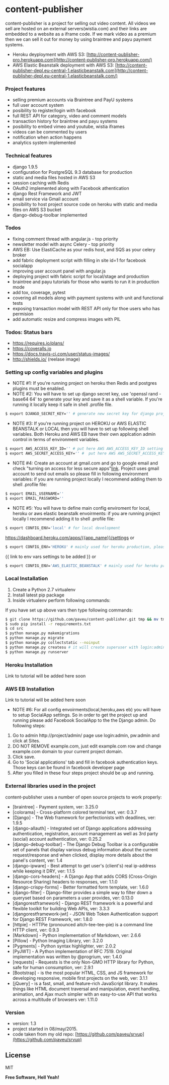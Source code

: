 # content-publisher

content-publisher is a project for selling out video content. All videos we sell are hosted on an external servers(wistia.com) and their links are embedded to a website as a iframe code. If we mark video as a premium then we can sell it out for money by using braintree and payu payment systems.

  - Heroku deyployment with AWS S3: [http://content-publisher-pro.herokuapp.com](http://content-publisher-pro.herokuapp.com/)
  - AWS Elastic Beanstalk deployment with AWS S3: [http://content-publisher-depl.eu-central-1.elasticbeanstalk.com](http://content-publisher-depl.eu-central-1.elasticbeanstalk.com/)

### Project features
  - selling premium accounts via Braintree and PayU systems
  - full user account system
  - posibility to register/login with facebook
  - full REST API for category, video and comment models
  - transaction history for braintree and payu systems
  - posibility to embed vimeo and youtube, wistia iframes
  - videos can be commented by users
  - notification when action happens
  - analytics system implemented

### Technical features
  - django 1.9.5
  - configuration for PostgreSQL 9.3 database for production
  - static and media files hosted in AWS S3
  - session caching with Redis
  - OAuth2 implemented along with Facebook athentication
  - django Rest Framework and JWT
  - email service via Gmail account
  - posibility to host project source code on heroku with static and media files on AWS S3 bucket
  - django-debug-toolbar implemented

### Todos
  - fixing comment thread with angular.js - top priority
  - newsletter model with async Celery - top priority
  - AWS EB: Use ElastiCache as your redis host, and SQS as your celery broker
  - add fabric deployment script with filling in site id=1 for facebook socialapp
  - improving user account panel with angular.js
  - deploying project with fabric script for local/stage and production
  - braintree and payu tutorials for those who wants to run it in production mode
  - add tox, coverage, pytest
  - covering all models along with payment systems with unit and functional tests
  - exposing transaction model with REST API only for thoe users who has permision
  - add automatic resize and compress images with PIL

### Todos: Status bars
  - https://requires.io/plans/
  - https://coveralls.io
  - https://docs.travis-ci.com/user/status-images/
  - http://shields.io/ (reelase image)

### Setting up config variables and plugins

* NOTE #1: If you're running project on heroku then Redis and postgres plugins must be enabled.
* NOTE #2: You will have to set up django secret key, use 'openssl rand -base64 64' to generate your key and save it as a shell variable. If you're running it locally keep it safe in shell .profile file.
```sh
$ export DJANGO_SECRET_KEY='' # generate new secret key for django project. you can use following command: openssl rand -base64 64
```
* NOTE #3: If you're running project on HEROKU or AWS ELASTIC BEANSTALK or LOCAL then you will have to set up following shell variables. Both Heroku and AWS EB have their own applcation admin control in terms of environment variables.
```sh
$ export AWS_ACCESS_KEY_ID='' # put here AWS AWS_ACCESS_KEY_ID setting
$ export AWS_SECRET_ACCESS_KEY='' #  put here AWS AWS_SECRET_ACCESS_KEY setting
```
* NOTE #4: Create an account at gmail.com and go to google email and check "turning on access for less secure apps"[link](https://support.google.com/accounts/answer/6010255). Project uses gmail account to send out emails so please fill in following environment variables:
if you are running project locally I recommend adding them to shell .profile file:
```sh
$ export EMAIL_USERNAME='' 
$ export EMAIL_PASSWORD=''
```
* NOTE #5: You will have to define main config enviroment for local, heroku or aws elastic beanstalk envoirments:
if you are running project locally I recommend adding it to shell .profile file:
```sh
$ export CONFIG_ENV='local' # for local development
```
https://dashboard.heroku.com/apps/{{app_name}}/settings
or
```sh
$ export CONFIG_ENV='HEROKU' # mainly used for heroku production, please add it to heroku env vars
```
{{ link to env vars settings to be added }}
or
```sh
$ export CONFIG_ENV='AWS_ELASTIC_BEANSTALK' # mainly used for heroku production, please add it to AWS ELASTI BEANSTALK env vars
```
### Local Installation

1. Create a Python 2.7 virtualenv
2. Install latest pip package
3. Inside virtualenv perform following commands:

If you have set up above vars then type following commands:
```sh
$ git clone https://github.com/paveu/content-publisher.git tmp && mv tmp/.git . && rm -rf tmp && git reset --hard
$ sudo pip install -r requirements.txt
$ cd src
$ python manage.py makemigrations
$ python manage.py migrate
$ python manage.py collectstatic --noinput
$ python manage.py createsu # it will create superuser with login:admin,pw:admin
$ python manage.py runserver
```
### Heroku Installation
Link to tutorial will be added here soon

### AWS EB Installation
Link to tutorial will be added here soon

* NOTE #6: For all config envoirments(local,heroku,aws eb) you will have to setup SocialApp settings. So in order to get the project up and running please add Facebook SocialApp to the the Django admin. Do following steps:

1. Go to admin http://project/admin/ page use login:admin, pw:admin and click at Sites.
2. DO NOT REMOVE example.com, just edit example.com row and change example.com domain to your current project domain.
3. Click save.
4. Go to 'Social applications' tab and fill in facebook authentication keys. Those keys can be found in facebook developer page
5. After you filled in these four steps project should be up and running.

### External libraries used in the project
content-publisher uses a number of open source projects to work properly:

* [braintree] - Payment system, ver: 3.25.0
* [colorama] - Cross-platform colored terminal text, ver: 0.3.7
* [Django] - The Web framework for perfectionists with deadlines, ver: 1.9.5
* [django-allauth] - Integrated set of Django applications addressing authentication, registration, account management as well as 3rd party (social) account authentication, ver: 0.25.2
* [django-debug-toolbar] - The Django Debug Toolbar is a configurable set of panels that display various debug information about the current request/response and when clicked, display more details about the panel's content, ver: 1.4
* [django-ipware] - Best attempt to get user's (client's) real ip-address while keeping it DRY, ver: 1.1.5
* [django-cors-headers] - A Django App that adds CORS (Cross-Origin Resource Sharing) headers to responses, ver: 1.1.0
* [django-crispy-forms] - Better formatted form template, ver: 1.6.0
* [django-filter] - Django-filter provides a simple way to filter down a queryset based on parameters a user provides, ver: 0.13.0
* [djangorestframework] - Django REST framework is a powerful and flexible toolkit for building Web APIs, ver: 3.3.3
* [djangorestframework-jwt] - JSON Web Token Authentication support for Django REST Framework, ver: 1.8.0
* [httpie] - HTTPie (pronounced aitch-tee-tee-pie) is a command line HTTP client, ver: 0.9.3
* [Markdown] - Python implementation of Markdown, ver: 2.6.6
* [Pillow] - Python Imaging Library, ver: 3.2.0
* [Pygments] - Python syntax highlighter, ver: 2.0.2
* [PyJWT] - A Python implementation of RFC 7519. Original implementation was written by @progrium, ver: 1.4.0
* [requests] - Requests is the only Non-GMO HTTP library for Python, safe for human consumption, ver: 2.9.1
* [Bootstrap] - is the most popular HTML, CSS, and JS framework for developing responsive, mobile first projects on the web, ver: 3.1.1
* [jQuery] -  is a fast, small, and feature-rich JavaScript library. It makes things like HTML document traversal and manipulation, event handling, animation, and Ajax much simpler with an easy-to-use API that works across a multitude of browsers ver: 1.11.0

### Version
* version: 1.3
* project started in 08/may/2015. 
* code taken from my old repo: [https://github.com/paveu/srvup](https://github.com/paveu/srvup)

License
----

MIT

**Free Software, Hell Yeah!**

